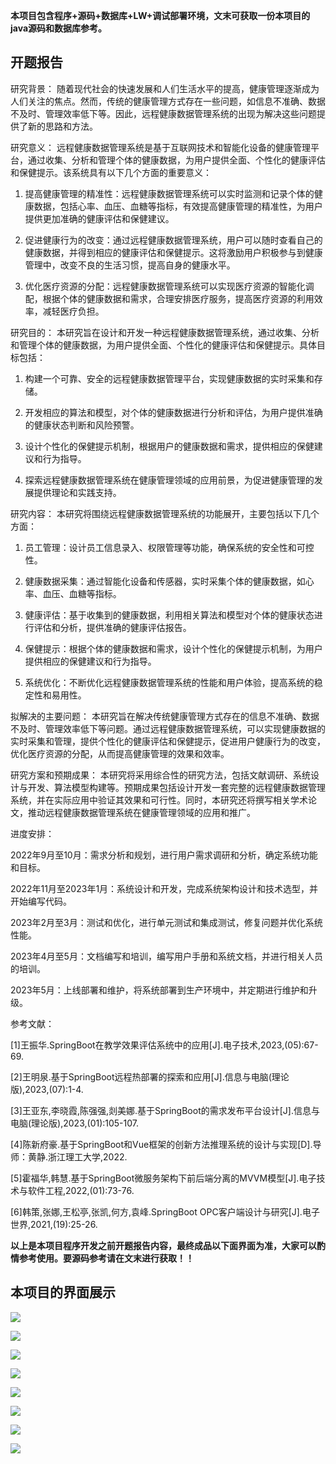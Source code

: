 ****本项目包含程序+源码+数据库+LW+调试部署环境，文末可获取一份本项目的java源码和数据库参考。****

## ******开题报告******

研究背景：
随着现代社会的快速发展和人们生活水平的提高，健康管理逐渐成为人们关注的焦点。然而，传统的健康管理方式存在一些问题，如信息不准确、数据不及时、管理效率低下等。因此，远程健康数据管理系统的出现为解决这些问题提供了新的思路和方法。

研究意义：
远程健康数据管理系统是基于互联网技术和智能化设备的健康管理平台，通过收集、分析和管理个体的健康数据，为用户提供全面、个性化的健康评估和保健提示。该系统具有以下几个方面的重要意义：

  1. 提高健康管理的精准性：远程健康数据管理系统可以实时监测和记录个体的健康数据，包括心率、血压、血糖等指标，有效提高健康管理的精准性，为用户提供更加准确的健康评估和保健建议。

  2. 促进健康行为的改变：通过远程健康数据管理系统，用户可以随时查看自己的健康数据，并得到相应的健康评估和保健提示。这将激励用户积极参与到健康管理中，改变不良的生活习惯，提高自身的健康水平。

  3. 优化医疗资源的分配：远程健康数据管理系统可以实现医疗资源的智能化调配，根据个体的健康数据和需求，合理安排医疗服务，提高医疗资源的利用效率，减轻医疗负担。

研究目的： 本研究旨在设计和开发一种远程健康数据管理系统，通过收集、分析和管理个体的健康数据，为用户提供全面、个性化的健康评估和保健提示。具体目标包括：

  1. 构建一个可靠、安全的远程健康数据管理平台，实现健康数据的实时采集和存储。

  2. 开发相应的算法和模型，对个体的健康数据进行分析和评估，为用户提供准确的健康状态判断和风险预警。

  3. 设计个性化的保健提示机制，根据用户的健康数据和需求，提供相应的保健建议和行为指导。

  4. 探索远程健康数据管理系统在健康管理领域的应用前景，为促进健康管理的发展提供理论和实践支持。

研究内容： 本研究将围绕远程健康数据管理系统的功能展开，主要包括以下几个方面：

  1. 员工管理：设计员工信息录入、权限管理等功能，确保系统的安全性和可控性。

  2. 健康数据采集：通过智能化设备和传感器，实时采集个体的健康数据，如心率、血压、血糖等指标。

  3. 健康评估：基于收集到的健康数据，利用相关算法和模型对个体的健康状态进行评估和分析，提供准确的健康评估报告。

  4. 保健提示：根据个体的健康数据和需求，设计个性化的保健提示机制，为用户提供相应的保健建议和行为指导。

  5. 系统优化：不断优化远程健康数据管理系统的性能和用户体验，提高系统的稳定性和易用性。

拟解决的主要问题：
本研究旨在解决传统健康管理方式存在的信息不准确、数据不及时、管理效率低下等问题。通过远程健康数据管理系统，可以实现健康数据的实时采集和管理，提供个性化的健康评估和保健提示，促进用户健康行为的改变，优化医疗资源的分配，从而提高健康管理的效果和效率。

研究方案和预期成果：
本研究将采用综合性的研究方法，包括文献调研、系统设计与开发、算法模型构建等。预期成果包括设计开发一套完整的远程健康数据管理系统，并在实际应用中验证其效果和可行性。同时，本研究还将撰写相关学术论文，推动远程健康数据管理系统在健康管理领域的应用和推广。

进度安排：

2022年9月至10月：需求分析和规划，进行用户需求调研和分析，确定系统功能和目标。

2022年11月至2023年1月：系统设计和开发，完成系统架构设计和技术选型，并开始编写代码。

2023年2月至3月：测试和优化，进行单元测试和集成测试，修复问题并优化系统性能。

2023年4月至5月：文档编写和培训，编写用户手册和系统文档，并进行相关人员的培训。

2023年5月：上线部署和维护，将系统部署到生产环境中，并定期进行维护和升级。

参考文献：

[1]王振华.SpringBoot在教学效果评估系统中的应用[J].电子技术,2023,(05):67-69.

[2]王明泉.基于SpringBoot远程热部署的探索和应用[J].信息与电脑(理论版),2023,(07):1-4.

[3]王亚东,李晓霞,陈强强,剡美娜.基于SpringBoot的需求发布平台设计[J].信息与电脑(理论版),2023,(01):105-107.

[4]陈新府豪.基于SpringBoot和Vue框架的创新方法推理系统的设计与实现[D].导师：黄静.浙江理工大学,2022.

[5]霍福华,韩慧.基于SpringBoot微服务架构下前后端分离的MVVM模型[J].电子技术与软件工程,2022,(01):73-76.

[6]韩策,张娜,王松亭,张凯,何方,袁峰.SpringBoot OPC客户端设计与研究[J].电子世界,2021,(19):25-26.

****以上是本项目程序开发之前开题报告内容，最终成品以下面界面为准，大家可以酌情参考使用。要源码参考请在文末进行获取！！****

## ******本项目的界面展示******

![](./res/0135c9eb828e4bc3a5e268be2e433d53.png)

![](./res/3dc2b05abb98429894fdd479dcc12500.png)

![](./res/e81fb8b93aaa420ab6981593b33dc230.png)

![](./res/7c7bfca6d12a49aaa43f98d48f224d26.png)

![](./res/0fd604ff4ae24c199a83315aaf5a3066.png)

![](./res/8e42643a1c734c66a5123f911b994e5e.png)

![](./res/74710007363d4c449da633942510a2f9.png)

![](./res/4dac607ec7bc41d6ba1104e30d06c987.png)

